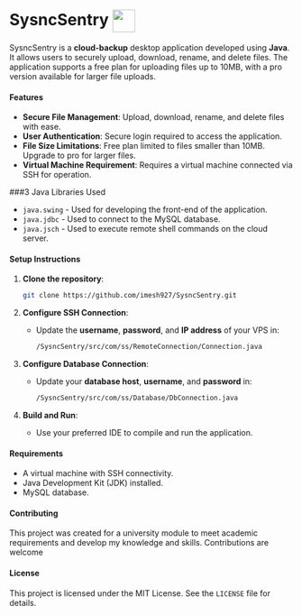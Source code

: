 # SysncSentry <img align="center" src="https://raw.githubusercontent.com/imesh927/SysncSentry/master/src/Images/logo.png" width="40" height="40">

SysncSentry is a **cloud-backup** desktop application developed using **Java**. It allows users to securely upload, download, rename, and delete files. The application supports a free plan for uploading files up to 10MB, with a pro version available for larger file uploads.

#### Features

- **Secure File Management**: Upload, download, rename, and delete files with ease.
- **User Authentication**: Secure login required to access the application.
- **File Size Limitations**: Free plan limited to files smaller than 10MB. Upgrade to pro for larger files.
- **Virtual Machine Requirement**: Requires a virtual machine connected via SSH for operation.

###3 Java Libraries Used

- `java.swing` - Used for developing the front-end of the application.
- `java.jdbc` - Used to connect to the MySQL database.
- `java.jsch` - Used to execute remote shell commands on the cloud server.

#### Setup Instructions

1. **Clone the repository**:
    ```sh
    git clone https://github.com/imesh927/SysncSentry.git
    ```

2. **Configure SSH Connection**:
    - Update the **username**, **password**, and **IP address** of your VPS in:
      ```sh
      /SysncSentry/src/com/ss/RemoteConnection/Connection.java
      ```

3. **Configure Database Connection**:
    - Update your **database host**, **username**, and **password** in:
      ```sh
      /SysncSentry/src/com/ss/Database/DbConnection.java
      ```

4. **Build and Run**:
    - Use your preferred IDE to compile and run the application.

#### Requirements

- A virtual machine with SSH connectivity.
- Java Development Kit (JDK) installed.
- MySQL database.

#### Contributing

This project was created for a university module to meet academic requirements and develop my knowledge and skills. Contributions are welcome

#### License

This project is licensed under the MIT License. See the `LICENSE` file for details.
